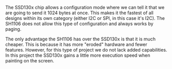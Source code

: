 
The SSD130x chip allows a configuration mode where we can tell it that we are going to send it 1024 bytes at once. This makes it the fastest of all designs within its own category (either I2C or SPI, in this case it's I2C). The SH1106 does not allow this type of configuration and always works by paging.

The only advantage the SH1106 has over the SSD130x is that it is much cheaper. This is because it has more "eroded" hardware and fewer features. However, for this type of project we do not lack added capabilities. In this project the SSD130x gains a little more execution speed when painting on the screen.
